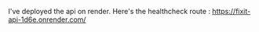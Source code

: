 I've deployed the api on render. Here's the healthcheck route : https://fixit-api-1d6e.onrender.com/
